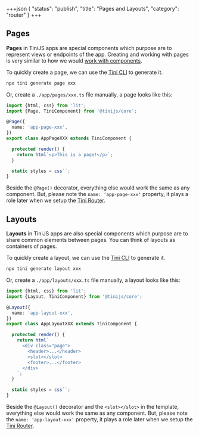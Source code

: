 +++json
{
  "status": "publish",
  "title": "Pages and Layouts",
  "category": "router"
}
+++

## Pages

**Pages** in TiniJS apps are special components which purpose are to represent views or endpoints of the app. Creating and working with pages is very similar to how we would [work with components](/framework/component).

To quickly create a page, we can use the [Tini CLI](https://tinijs.dev/cli) to generate it.

```bash
npx tini generate page xxx
```

Or, create a `./app/pages/xxx.ts` file manually, a page looks like this:

```ts
import {html, css} from 'lit';
import {Page, TiniComponent} from '@tinijs/core';

@Page({
  name: 'app-page-xxx',
})
export class AppPageXXX extends TiniComponent {

  protected render() {
    return html`<p>This is a page!</p>`;
  }

  static styles = css``;
}
```

Beside the `@Page()` decorator, everything else would work the same as any component. But, please note the `name: 'app-page-xxx'` property, it plays a role later when we setup the [Tini Router](https://tinijs.dev/framework/router).

## Layouts

**Layouts** in TiniJS apps are also special components which purpose are to share common elements between pages. You can think of layouts as containers of pages.

To quickly create a layout, we can use the [Tini CLI](https://tinijs.dev/cli) to generate it.

```bash
npx tini generate layout xxx
```

Or, create a `./app/layouts/xxx.ts` file manually, a layout looks like this:

```ts
import {html, css} from 'lit';
import {Layout, TiniComponent} from '@tinijs/core';

@Layout({
  name: 'app-layout-xxx',
})
export class AppLayoutXXX extends TiniComponent {

  protected render() {
    return html`
      <div class="page">
        <header>...</header>
        <slot></slot>
        <footer>...</footer>
      </div>
    `;
  }

  static styles = css``;
}
```

Beside the `@Layout()` decorator and the `<slot></slot>` in the template, everything else would work the same as any component. But, please note the `name: 'app-layout-xxx'` property, it plays a role later when we setup the [Tini Router](https://tinijs.dev/framework/router).
